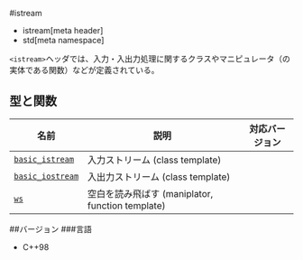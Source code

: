 #istream
* istream[meta header]
* std[meta namespace]

`<istream>`ヘッダでは、入力・入出力処理に関するクラスやマニピュレータ（の実体である関数）などが定義されている。

## 型と関数

| 名前                                          | 説明                                             | 対応バージョン |
|-----------------------------------------------|--------------------------------------------------|----------------|
| [`basic_istream`](istream/basic_istream.md)   | 入力ストリーム (class template)                  |                |
| [`basic_iostream`](istream/basic_iostream.md) | 入出力ストリーム (class template)                |                |
| [`ws`](istream/ws.md)                         | 空白を読み飛ばす (maniplator, function template) |                |

##バージョン
###言語
- C++98
